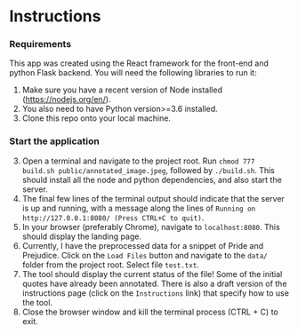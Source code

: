 # Instructions
### Requirements
This app was created using the React framework for the front-end and python Flask backend. You will need the 
following libraries to run it:
1. Make sure you have a recent version of Node installed (https://nodejs.org/en/).
2. You also need to have Python version>=3.6 installed.
2. Clone this repo onto your local machine. 

### Start the application
3. Open a terminal and navigate to the project root. Run `chmod 777 build.sh public/annotated_image.jpeg`, followed by `./build.sh`. This should install all the node and python dependencies,
and also start the server. 
4. The final few lines of the terminal output should indicate that the server is up and running, with a message along the lines of `Running on http://127.0.0.1:8080/ (Press CTRL+C to quit)`.
2. In your browser (preferably Chrome), navigate to `localhost:8080`. This should display the landing page. 
3. Currently, I have the preprocessed data for a snippet of Pride and Prejudice. Click on the `Load Files` button
 and navigate to the `data/` folder from the project root. Select file `test.txt`.
4. The tool should display the current status of the file! Some of the initial quotes have already been annotated. 
There is also a draft version of the instructions page (click on the `Instructions` link) that specify how to 
use the tool. 
5. Close the browser window and kill the terminal process (CTRL + C) to exit.